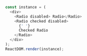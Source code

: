 <!--start-code-->

```js
const instance = (
  <div>
    <Radio disabled> Radio</Radio>
    <Radio checked disabled>
      {' '}
      Checked Radio
    </Radio>
  </div>
);
ReactDOM.render(instance);
```

<!--end-code-->
